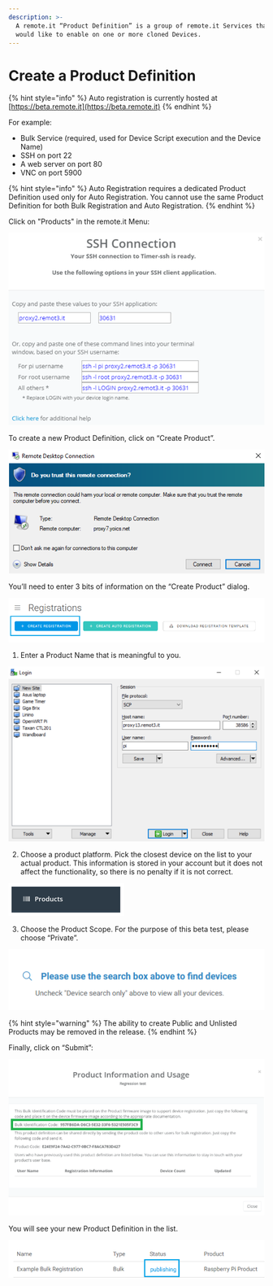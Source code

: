 ```yaml
---
description: >-
  A remote.it “Product Definition” is a group of remote.it Services that you
  would like to enable on one or more cloned Devices.
---
```


# Create a Product Definition

{% hint style="info" %}
Auto registration is currently hosted at [https://beta.remote.it](https://beta.remote.it)
{% endhint %}

For example:

* Bulk Service \(required, used for Device Script execution and the Device Name\)
* SSH on port 22
* A web server on port 80
* VNC on port 5900

{% hint style="info" %}
Auto Registration requires a dedicated Product Definition used only for Auto Registration. You cannot use the same Product Definition for both Bulk Registration and Auto Registration.
{% endhint %}

Click on "Products" in the remote.it Menu:

![](../../.gitbook/assets/image%20%28151%29.png)

To create a new Product Definition, click on “Create Product”.

![](../../.gitbook/assets/image%20%28203%29.png)

You’ll need to enter 3 bits of information on the “Create Product” dialog.

![](../../.gitbook/assets/image%20%28113%29.png)

1. Enter a Product Name that is meaningful to you.

![](../../.gitbook/assets/image%20%28392%29.png)

2. Choose a product platform.  Pick the closest device on the list to your actual product.  This information is stored in your account but it does not affect the functionality, so there is no penalty if it is not correct.

![](../../.gitbook/assets/image%20%28218%29.png)

3. Choose the Product Scope.  For the purpose of this beta test, please choose “Private”.

![](../../.gitbook/assets/image%20%28108%29.png)

{% hint style="warning" %}
The ability to create Public and Unlisted Products may be removed in the release.
{% endhint %}

Finally, click on “Submit”:

![](../../.gitbook/assets/image%20%28174%29.png)

You will see your new Product Definition in the list.

![](../../.gitbook/assets/image%20%28301%29.png)

